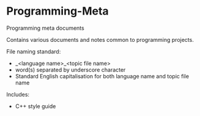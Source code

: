 # Programming-Meta
Programming meta documents

Contains various documents and notes common to programming projects.

File naming standard:
- \_\<language name\>_\<topic file name\>
- word(s) separated by underscore character
- Standard English capitalisation for both language name and topic file name

Includes:
- C++ style guide
